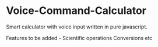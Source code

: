 # Voice-Command-Calculator
Smart calculator with voice input written in pure javascript.

Features to be added - 
Scientific operations
Conversions etc
